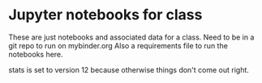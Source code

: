 # Jupyter notebooks for class

These are just notebooks and associated data for a class. Need to be in a git repo to run on mybinder.org
Also a requirements file to run the notebooks here.

stats is set to version 12 because otherwise things don't come out right.
